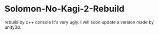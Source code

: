 # Solomon-No-Kagi-2-Rebuild
rebuild by c++ console
It's very ugly.
I will soon update a version made by unity3d.
